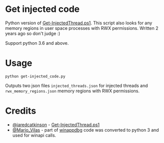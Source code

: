 # Get injected code

Python version of [Get-InjectedThread.ps1](https://gist.github.com/jaredcatkinson/23905d34537ce4b5b1818c3e6405c1d2). This script also looks for any memory regions in user space processes with RWX permissions. Written 2 years ago so don't judge :)

Support python 3.6 and above.

# Usage

`python get-injected_code.py`

Outputs two json files `injected_threads.json` for injected threads and `rwx_memory_regions.json` memory regions with RWX permissions.

# Credits

- [@jaredcatkinson](https://twitter.com/jaredcatkinson?s=20) - [Get-InjectedThread.ps1](https://gist.github.com/jaredcatkinson/23905d34537ce4b5b1818c3e6405c1d2) 
- [@Mario_Vilas](https://twitter.com/Mario_Vilas?s=20) - part of [winappdbg](https://github.com/MarioVilas/winappdbg) code was converted to python 3 and used for winapi calls.